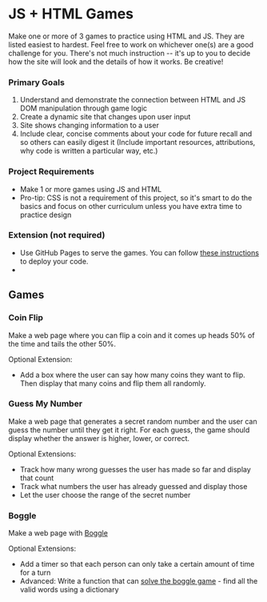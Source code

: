 # JS + HTML Games

Make one or more of 3 games to practice using HTML and JS. They are listed easiest to hardest. Feel free to work on whichever one(s) are a good challenge for you. There's not much instruction -- it's up to you to decide how the site will look and the details of how it works. Be creative!

### Primary Goals

1. Understand and demonstrate the connection between HTML and JS DOM manipulation through game logic
2. Create a dynamic site that changes upon user input
3. Site shows changing information to a user
4. Include clear, concise comments about your code for future recall and so others can easily digest it (Include important resources, attributions, why code is written a particular way, etc.)

### Project Requirements

- Make 1 or more games using JS and HTML
- Pro-tip: CSS is not a requirement of this project, so it's smart to do the basics and focus on other curriculum unless you have extra time to practice design

### Extension (not required)

- Use GitHub Pages to serve the games. You can follow [these instructions](https://www.codecademy.com/articles/f1-u3-github-pages) to deploy your code.
-

## Games

### Coin Flip

Make a web page where you can flip a coin and it comes up heads 50% of the time and tails the other 50%.

Optional Extension:

- Add a box where the user can say how many coins they want to flip. Then display that many coins and flip them all randomly.

### Guess My Number

Make a web page that generates a secret random number and the user can guess the number until they get it right.
For each guess, the game should display whether the answer is higher, lower, or correct.

Optional Extensions:

- Track how many wrong guesses the user has made so far and display that count
- Track what numbers the user has already guessed and display those
- Let the user choose the range of the secret number

### Boggle

Make a web page with [Boggle](https://coursera.cs.princeton.edu/algs4/assignments/boggle/specification.php)

Optional Extensions:

- Add a timer so that each person can only take a certain amount of time for a turn
- Advanced: Write a function that can [solve the boggle game](https://www.codewars.com/kata/boggle-solver/javascript) - find all the valid words using a dictionary

